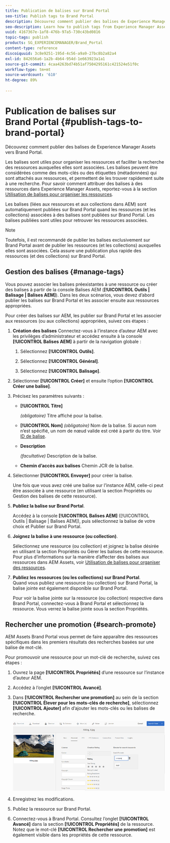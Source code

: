 ```yaml
---
title: Publication de balises sur Brand Portal
seo-title: Publish tags to Brand Portal
description: Découvrez comment publier des balises de Experience Manager Assets vers Brand Portal.
seo-description: Learn how to publish tags from Experience Manager Assets to Brand Portal.
uuid: 4167367e-1af8-476b-97a5-730c43bd0816
topic-tags: publish
products: SG_EXPERIENCEMANAGER/Brand_Portal
content-type: reference
discoiquuid: 3c8e9251-195d-4c56-a9a9-27bc8b2a82a4
exl-id: 842656a6-1a2b-4b64-954d-1e663923a1a1
source-git-commit: 4caa4263bd74b51af7504295161c421524e51f0c
workflow-type: tm+mt
source-wordcount: '610'
ht-degree: 89%

---
```


# Publication de balises sur Brand Portal {#publish-tags-to-brand-portal}

Découvrez comment publier des balises de Experience Manager Assets vers Brand Portal.

Les balises sont utiles pour organiser les ressources et faciliter la recherche des ressources auxquelles elles sont associées. Les balises peuvent être considérées comme des mots-clés ou des étiquettes (métadonnées) qui sont attachés aux ressources, et permettent de les trouver rapidement suite à une recherche. Pour savoir comment attribuer des balises à des ressources dans Experience Manager Assets, reportez-vous à la section [Utilisation de balises pour organiser les ressources](https://experienceleague.adobe.com/docs/experience-manager-65/assets/managing/organize-assets.html).

Les balises (liées aux ressources et aux collections dans AEM) sont automatiquement publiées sur Brand Portal quand les ressources (et les collections) associées à des balises sont publiées sur Brand Portal. Les balises publiées sont utiles pour retrouver les ressources associées.

>[!NOTE]
>
>Toutefois, il est recommandé de publier les balises exclusivement sur Brand Portal avant de publier les ressources (et les collections) auxquelles elles sont associées. Cela assure une publication plus rapide des ressources (et des collections) sur Brand Portal.

## Gestion des balises {#manage-tags}

Vous pouvez associer les balises préexistantes à une ressource ou créer des balises à partir de la console Balises AEM (**[!UICONTROL Outils | Balisage | Balises AEM]**). Dans les deux scénarios, vous devez d’abord publier les balises sur Brand Portal et les associer ensuite aux ressources appropriées.

Pour créer des balises sur AEM, les publier sur Brand Portal et les associer aux ressources (ou aux collections) appropriées, suivez ces étapes :

1. **Création des balises**
Connectez-vous à l’instance d’auteur AEM avec les privilèges d’administrateur et accédez ensuite à la console **[!UICONTROL Balises AEM]** à partir de la navigation globale :

   1. Sélectionnez **[!UICONTROL Outils]**.

   1. Sélectionnez **[!UICONTROL Général]**.

   1. Sélectionnez **[!UICONTROL Balisage]**.

1. Sélectionner **[!UICONTROL Créer]** et ensuite l’option **[!UICONTROL Créer une balise]**.
1. Précisez les paramètres suivants :

   * **[!UICONTROL Titre]**

      *(obligatoire)* Titre affiché pour la balise.
   * **[!UICONTROL Nom]**
      *(obligatoire)* Nom de la balise. Si aucun nom n’est spécifié, un nom de nœud valide est créé à partir du titre. Voir [ID de balise](https://experienceleague.adobe.com/docs/experience-manager-65/developing/platform/tagging/framework.html).
   * **Description**

      *(facultative)* Description de la balise.
   * **Chemin d’accès aux balises** 
Chemin JCR de la balise.

1. Sélectionner **[!UICONTROL Envoyer]** pour créer la balise.

   Une fois que vous avez créé une balise sur l’instance AEM, celle-ci peut être associée à une ressource (en utilisant la section Propriétés ou Gestion des balises de cette ressource).

1. **Publiez la balise sur Brand Portal**.

   Accédez à la console **[!UICONTROL Balises AEM]** ([!UICONTROL Outils | Balisage | Balises AEM]), puis sélectionnez la balise de votre choix et Publier sur Brand Portal.

1. **Joignez la balise à une ressource (ou collection)**.

   Sélectionnez une ressource (ou collection) et joignez la balise désirée en utilisant la section Propriétés ou Gérer les balises de cette ressource. Pour plus d’informations sur la manière d’affecter des balises aux ressources dans AEM Assets, voir [Utilisation de balises pour organiser des ressources](https://experienceleague.adobe.com/docs/experience-manager-65/assets/managing/organize-assets.html).

1. **Publiez les ressources (ou les collections) sur Brand Portal**.\
   Quand vous publiez une ressource (ou collection) sur Brand Portal, la balise jointe est également disponible sur Brand Portal.

   Pour voir la balise jointe sur la ressource (ou collection) respective dans Brand Portal, connectez-vous à Brand Portal et sélectionnez la ressource. Vous verrez la balise jointe sous la section Propriétés.

## Rechercher une promotion {#search-promote}

AEM Assets Brand Portal vous permet de faire apparaître des ressources spécifiques dans les premiers résultats des recherches basées sur une balise de mot-clé.

Pour promouvoir une ressource pour un mot-clé de recherche, suivez ces étapes :

1. Ouvrez la page **[!UICONTROL Propriétés]** d’une ressource sur l’instance d’auteur AEM.
1. Accédez à l’onglet **[!UICONTROL Avancé]**.
1. Dans **[!UICONTROL Rechercher une promotion]** au sein de la section **[!UICONTROL Élever pour les mots-clés de recherche]**, sélectionnez **[!UICONTROL Ajouter]** afin d’ajouter les mots-clés ou les balises de recherche.

   ![](assets/search-promote.png)

1. Enregistrez les modifications.
1. Publiez la ressource sur Brand Portal.
1. Connectez-vous à Brand Portal. Consultez l’onglet **[!UICONTROL Avancé]** dans la section **[!UICONTROL Propriétés]** de la ressource.
Notez que le mot-clé **[!UICONTROL Rechercher une promotion]** est également visible dans les propriétés de cette ressource.
